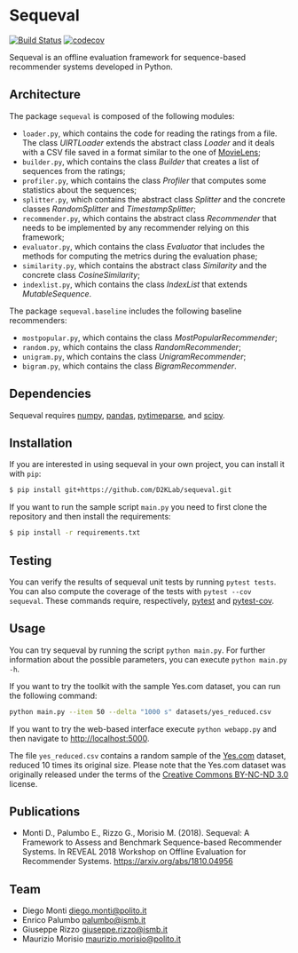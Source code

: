 # Sequeval

[![Build Status](https://travis-ci.org/D2KLab/sequeval.svg?branch=master)](https://travis-ci.org/D2KLab/sequeval)
[![codecov](https://codecov.io/gh/D2KLab/sequeval/branch/master/graph/badge.svg)](https://codecov.io/gh/D2KLab/sequeval)

Sequeval is an offline evaluation framework for sequence-based recommender systems developed in Python.

## Architecture

The package `sequeval` is composed of the following modules:

- `loader.py`, which contains the code for reading the ratings from a file. The class *UIRTLoader* extends the abstract class *Loader* and it deals with a CSV file saved in a format similar to the one of [MovieLens](https://grouplens.org/datasets/movielens/);
- `builder.py`, which contains the class *Builder* that creates a list of sequences from the ratings;
- `profiler.py`, which contains the class *Profiler* that computes some statistics about the sequences;
- `splitter.py`, which contains the abstract class *Splitter* and the concrete classes *RandomSplitter* and *TimestampSplitter*;
- `recommender.py`, which contains the abstract class *Recommender* that needs to be implemented by any recommender relying on this framework;
- `evaluator.py`, which contains the class *Evaluator* that includes the methods for computing the metrics during the evaluation phase;
- `similarity.py`, which contains the abstract class *Similarity* and the concrete class *CosineSimilarity*;
- `indexlist.py`, which contains the class *IndexList* that extends *MutableSequence*.

The package `sequeval.baseline` includes the following baseline recommenders:

- `mostpopular.py`, which contains the class *MostPopularRecommender*;
- `random.py`, which contains the class *RandomRecommender*;
- `unigram.py`, which contains the class *UnigramRecommender*;
- `bigram.py`, which contains the class *BigramRecommender*.

## Dependencies

Sequeval requires [numpy](http://www.numpy.org/), [pandas](http://pandas.pydata.org/), [pytimeparse](https://github.com/wroberts/pytimeparse), and [scipy](http://www.scipy.org/).

## Installation

If you are interested in using sequeval in your own project, you can install it with `pip`:

```bash
$ pip install git+https://github.com/D2KLab/sequeval.git
```

If you want to run the sample script `main.py` you need to first clone the repository and then install the requirements:

```bash
$ pip install -r requirements.txt
```

## Testing

You can verify the results of sequeval unit tests by running `pytest tests`. You can also compute the coverage of the tests with `pytest --cov sequeval`. These commands require, respectively, [pytest](https://pytest.org/) and [pytest-cov](https://github.com/pytest-dev/pytest-cov).

## Usage

You can try sequeval by running the script `python main.py`. For further information about the possible parameters, you can execute `python main.py -h`.

If you want to try the toolkit with the sample Yes.com dataset, you can run the following command:

```bash
python main.py --item 50 --delta "1000 s" datasets/yes_reduced.csv
```

If you want to try the web-based interface execute `python webapp.py` and then navigate to [http://localhost:5000](http://localhost:5000).

The file `yes_reduced.csv` contains a random sample of the [Yes.com](http://web.archive.org/web/20170629232107/https://www.cs.cornell.edu/~shuochen/lme/data_page.html) dataset, reduced 10 times its original size. Please note that the Yes.com dataset was originally released under the terms of the [Creative Commons BY-NC-ND 3.0](http://creativecommons.org/licenses/by-nc-nd/3.0/) license.

## Publications

- Monti D., Palumbo E., Rizzo G., Morisio M. (2018). Sequeval: A Framework to Assess and Benchmark Sequence-based Recommender Systems. In REVEAL 2018 Workshop on Offline Evaluation for Recommender Systems. https://arxiv.org/abs/1810.04956

## Team

- Diego Monti <diego.monti@polito.it>
- Enrico Palumbo <palumbo@ismb.it>
- Giuseppe Rizzo <giuseppe.rizzo@ismb.it>
- Maurizio Morisio <maurizio.morisio@polito.it>
